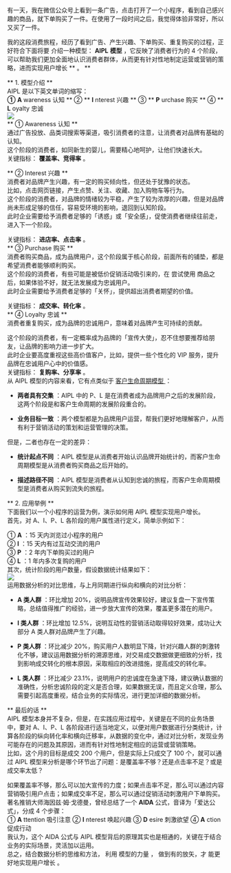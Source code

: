 有一天，我在微信公众号上看到一条广告，点击打开了一个小程序，看到自己感兴趣的商品，就下单购买了一件。在使用了一段时间之后，我觉得体验非常好，所以又买了一件。

我的这段消费旅程，经历了看到广告、产生兴趣、下单购买、重复购买的过程，正好符合下面将要  介绍一种模型： **AIPL** **模型**
，它反映了消费者行为的 4 个阶段，可以帮助我们更加全面地认识消费者群体，从而更有针对性地制定运营或营销的策略，进而实现用户增长  ** 。  **

  
** 1\. 模型介绍  **  
AIPL 是以下英文单词的缩写：  
**①** **A** wareness 认知  ** ②  ** **I** nterest 兴趣  ** ③  ** **P** urchase 购买
** ④  ** **L** oyalty 忠诚  
![](https://mmbiz.qpic.cn/mmbiz_png/giaycic3UNwo25HFY3mgKhrRQnAk0EicautuOfETnHBkTRy4dx9Hh9NddIaDuj8q8icia2Wgt2hLmjrIaPo4bq5yzicg/640?wx_fmt=png)  
** ① Awareness 认知  **  
通过广告投放、品类词搜索等渠道，吸引消费者的注意，让消费者对品牌有基础的认知。  
这个阶段的消费者，如同新生的婴儿，需要精心地呵护，让他们快速长大。  
关键指标： **覆盖率、竞得率** 。  
  
** ② Interest 兴趣  **  
消费者对品牌产生兴趣，有一定的购买倾向性，但还处于犹豫的状态。  
比如，点击网页链接，产生点赞、关注、收藏、加入购物车等行为。  
这个阶段的消费者，对品牌的情绪较为平稳，产生了较为浓厚的兴趣，但是对品牌尚未形成足够的信任，容易受环境的影响，退回到认知阶段。  
此时企业需要给予消费者足够的「诱惑」或「安全感」，促使消费者继续往前走，进入下一个阶段。  
  
关键指标： **进店率、点击率** 。  
** ③ Purchase 购买  **  
消费者购买商品，成为品牌用户，这个阶段属于核心阶段，前面所有的铺垫，都是希望消费者能够顺利购买。  
这个阶段的消费者，有些可能是被低价促销活动吸引来的，在  尝试使用  商品之后，如果体验不好，就无法发展成为忠诚用户。  
此时企业需要给予消费者足够的「关怀」，提供超出消费者期望的价值。  
  
关键指标： **成交率、转化率** 。  
** ④ Loyalty 忠诚  **  
消费者重复购买，成为品牌的忠诚用户，意味着对品牌产生可持续的贡献。  
  
这个阶段的消费者，有一定概率成为品牌的「宣传大使」，忍不住想要推荐给朋友，让品牌的影响力进一步扩大。  
此时企业要高度重视这些高价值客户，比如，提供一些个性化的 VIP 服务，提升品牌在忠诚用户心中的价值感。  
关键指标： **复购率、分享率** 。  
从 AIPL 模型的内容来看，它有点类似于  [ 客户生命周期模型
](http://mp.weixin.qq.com/s?__biz=MzA4ODE2OTIxMw==&mid=2653478327&idx=1&sn=4bd1bb87e2d06bf6089fb29ce6b80b8e&chksm=8bf23225bc85bb33634354100202657a9f6a416906e2e0d8895f2a1a5d8d3100bf15b8829e44&scene=21#wechat_redirect)
：  

  * **两者具有交集** ：AIPL 中的 P、L 是在消费者成为品牌用户之后的发展阶段，这两个阶段是和客户生命周期的发展阶段重合的。 

  

  * **业务目标一致** ：两个模型都是为品牌用户运营，帮我们更好地理解客户，从而有利于营销活动的策划和运营管理的决策。 

  
但是，二者也存在一定的差异：  
  

  * **统计起点不同** ：AIPL 模型是从消费者开始认识品牌开始统计的，而客户生命周期模型是从消费者购买商品之后开始的。 

  

  * **描述路径不同** ：AIPL 模型是消费者从认知到忠诚的旅程，而客户生命周期模型是消费者从购买到流失的旅程。   

  
** 2\. 应用举例  **  
下面我们以一个小程序的运营为例，演示如何用 AIPL 模型实现用户增长。  
首先，对 A、I、P、L 各阶段的用户属性进行定义，简单示例如下：  
  
① **A** ：15 天内浏览过小程序的用户  
② **I** ：15 天内有过互动交流的用户  
③ **P** ：2 年内下单购买过的用户  
④ **L** ：1 年内多次复购的用户  
其次，统计阶段的用户数量，假设数据统计结果如下：  
![](https://mmbiz.qpic.cn/mmbiz_png/giaycic3UNwo25HFY3mgKhrRQnAk0EicautHTsuhRcQQ8vdPHRaJUuo7UptqxvMBicOeib42EeASs3s0icpzpYCKfUxw/640?wx_fmt=png)  
运用数据分析的对比思维，与上月同期进行纵向和横向的对比分析：  

  * **A 类人群** ：环比增加 20%，说明品牌宣传效果较好，建议复盘一下宣传策略，总结值得推广的经验，进一步放大宣传的效果，覆盖更多潜在的用户。 

  

  * **I 类人群** ：环比增加 12.5%，说明互动性的营销活动取得较好效果，成功让大部分 A 类人群对品牌产生了兴趣。 

  

  * **P 类人群** ：环比减少 20%，购买用户人数明显下降，针对兴趣人群的刺激转化不够，建议运用数据分析的溯源思维，对交易成交数据做更细致的分析，找到影响成交转化的根本原因，采取相应的改进措施，提高成交的转化率。 

  

  * **L 类人群** ：环比减少 23.1%，说明用户的忠诚度在急速下降，建议确认数据的准确性，分析忠诚阶段的定义是否合理，如果数据无误，而且定义合理，那么需要引起高度重视，结合业务的实际情况，进行更加详细的数据分析。 

  
** 最后的话  **  
AIPL 模型本身并不复杂，但是，在实践应用过程中，关键是在不同的业务场景中，要对 A、I、P、L
各阶段进行适当地定义，以便对用户数据进行分类统计，计算各阶段的纵向转化率和横向迁移率，从数据的变化中，通过对比分析，发现业务可能存在的问题及其原因，进而有针对性地制定相应的运营或营销策略。  
比如，这个月的目标是成交 200 个用户，但是实际上只成交了 100 个，就可以通过 AIPL
模型来分析是哪个环节出了问题：是覆盖率不够？还是点击率不足？或是成交率太低？  
  
如果覆盖率不够，那么可以加大宣传的力度；如果点击率不足，那么可以通过内容营销吸引用户点击；如果成交率不足，那么可以通过促销活动刺激用户下单购买。  
著名推销大师海因兹·姆·戈德曼，曾经总结了一个 **AIDA** 公式，音译为「爱达公式」，分成 4 个步骤：  
① **A** ttention  吸引注意  ② **I** nterest  唤起兴趣  ③ **D** esire  刺激欲望  ④ **A**
ction  促成行动  
我认为，这个 AIDA 公式与 AIPL 模型背后的原理其实也是相通的，关键在于结合业务的实际场景，灵活加以运用。  
总之，结合数据分析的思维和方法，  利用  模型的力量  ，  做到有的放矢，才  能更好地实现用户增长  。 
